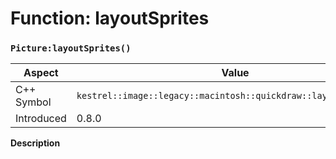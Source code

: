 
# Function: layoutSprites
### `Picture:layoutSprites()`

| Aspect | Value |
| --- | --- |
| C++ Symbol | `kestrel::image::legacy::macintosh::quickdraw::layout_sprites()` |
| Introduced | 0.8.0 |

**Description**


